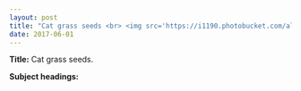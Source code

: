 ```yaml
---
layout: post
title: "Cat grass seeds <br> <img src='https://i1190.photobucket.com/albums/z460/danna333/14cg/1.jpg' height='225' width='225'>"
date: 2017-06-01
---
```


**Title:** Cat grass seeds.

**Subject headings:**
